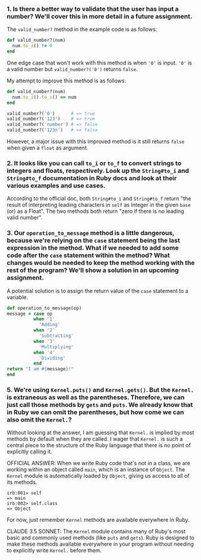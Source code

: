 ### 1. Is there a better way to validate that the user has input a number? We'll cover this in more detail in a future assignment.
The `valid_number?` method in the example code is as follows:
```ruby
def valid_number?(num)
  num.to_i() != 0
end
```
One edge case that won't work with this method is when `'0'` is input. `'0'` is a valid number but `valid_number?('0')` returns `false`.

My attempt to improve this method is as follows:
```ruby
def valid_number?(num)
  num.to_i().to_s() == num
end

valid_number?('0')      # => true
valid_number?('123')    # => true
valid_number?('number') # => false
valid_number?('123n')   # => false
```

However, a major issue with this improved method is it still returns `false` when given a `float` as argument.

### 2. It looks like you can call `to_i` or `to_f` to convert strings to integers and floats, respectively. Look up the `String#to_i` and `String#to_f` documentation in Ruby docs and look at their various examples and use cases.
According to the official doc, both `String#to_i` and `String#to_f` return "the result of interpreting leading characters in `self` as Integer in the given `base` (or) as a Float". The two methods both return "zero if there is no leading valid number".

### 3. Our `operation_to_message` method is a little dangerous, because we're relying on the `case` statement being the last expression in the method. What if we needed to add some code after the `case` statement within the method? What changes would be needed to keep the method working with the rest of the program? We'll show a solution in an upcoming assignment.
A potential solution is to assign the return value of the `case` statement to a variable.
```ruby
def operation_to_message(op)
message = case op
          when '1'
            'Adding'
          when '2'
            'Subtracting'
          when '3'
            'Multiplying'
          when '4'
            'Dividing'
          end
return "I am #{message}!"
end
```

### 5. We're using `Kernel.puts()` and `Kernel.gets()`. But the `Kernel.` is extraneous as well as the parentheses. Therefore, we can just call those methods by `gets` and `puts`. We already know that in Ruby we can omit the parentheses, but how come we can also omit the `Kernel.`?
Without looking at the answer, I am guessing that `Kernel.` is implied by most methods by default when they are called. I wager that `Kernel.` is such a central piece to the structure of the Ruby language that there is no point of explicitly calling it.

OFFICIAL ANSWER:
When we write Ruby code that's not in a class, we are working within an object called `main`, which is an instance of `Object`. The `Kernel` module is automatically loaded by `Object`, giving us access to all of its methods.
```shell
irb:001> self
=> main
irb:002> self.class
=> Object
```
For now, just remember `Kernel` methods are available everywhere in Ruby.

CLAUDE 3.5 SONNET:
The `Kernel` module contains many of Ruby's most basic and commonly used methods (like `puts` and `gets`). Ruby is designed to make these methods available everywhere in your program without needing to explicitly write `Kernel.` before them.
